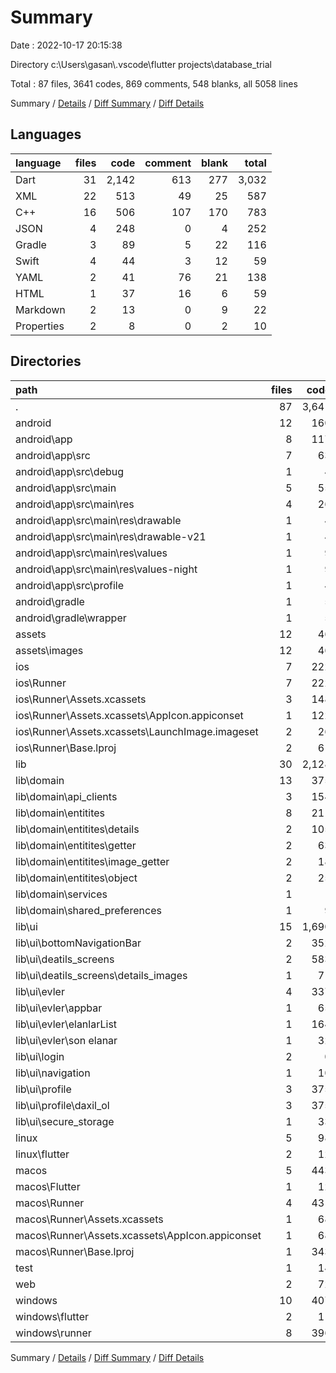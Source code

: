# Summary

Date : 2022-10-17 20:15:38

Directory c:\\Users\\gasan\\.vscode\\flutter projects\\database_trial

Total : 87 files,  3641 codes, 869 comments, 548 blanks, all 5058 lines

Summary / [Details](details.md) / [Diff Summary](diff.md) / [Diff Details](diff-details.md)

## Languages
| language | files | code | comment | blank | total |
| :--- | ---: | ---: | ---: | ---: | ---: |
| Dart | 31 | 2,142 | 613 | 277 | 3,032 |
| XML | 22 | 513 | 49 | 25 | 587 |
| C++ | 16 | 506 | 107 | 170 | 783 |
| JSON | 4 | 248 | 0 | 4 | 252 |
| Gradle | 3 | 89 | 5 | 22 | 116 |
| Swift | 4 | 44 | 3 | 12 | 59 |
| YAML | 2 | 41 | 76 | 21 | 138 |
| HTML | 1 | 37 | 16 | 6 | 59 |
| Markdown | 2 | 13 | 0 | 9 | 22 |
| Properties | 2 | 8 | 0 | 2 | 10 |

## Directories
| path | files | code | comment | blank | total |
| :--- | ---: | ---: | ---: | ---: | ---: |
| . | 87 | 3,641 | 869 | 548 | 5,058 |
| android | 12 | 160 | 52 | 34 | 246 |
| android\\app | 8 | 117 | 52 | 23 | 192 |
| android\\app\\src | 7 | 63 | 47 | 10 | 120 |
| android\\app\\src\\debug | 1 | 4 | 5 | 2 | 11 |
| android\\app\\src\\main | 5 | 55 | 38 | 7 | 100 |
| android\\app\\src\\main\\res | 4 | 26 | 32 | 6 | 64 |
| android\\app\\src\\main\\res\\drawable | 1 | 4 | 7 | 2 | 13 |
| android\\app\\src\\main\\res\\drawable-v21 | 1 | 4 | 7 | 2 | 13 |
| android\\app\\src\\main\\res\\values | 1 | 9 | 9 | 1 | 19 |
| android\\app\\src\\main\\res\\values-night | 1 | 9 | 9 | 1 | 19 |
| android\\app\\src\\profile | 1 | 4 | 4 | 1 | 9 |
| android\\gradle | 1 | 5 | 0 | 1 | 6 |
| android\\gradle\\wrapper | 1 | 5 | 0 | 1 | 6 |
| assets | 12 | 46 | 0 | 12 | 58 |
| assets\\images | 12 | 46 | 0 | 12 | 58 |
| ios | 7 | 222 | 2 | 9 | 233 |
| ios\\Runner | 7 | 222 | 2 | 9 | 233 |
| ios\\Runner\\Assets.xcassets | 3 | 148 | 0 | 4 | 152 |
| ios\\Runner\\Assets.xcassets\\AppIcon.appiconset | 1 | 122 | 0 | 1 | 123 |
| ios\\Runner\\Assets.xcassets\\LaunchImage.imageset | 2 | 26 | 0 | 3 | 29 |
| ios\\Runner\\Base.lproj | 2 | 61 | 2 | 2 | 65 |
| lib | 30 | 2,128 | 603 | 270 | 3,001 |
| lib\\domain | 13 | 375 | 74 | 82 | 531 |
| lib\\domain\\api_clients | 3 | 154 | 9 | 26 | 189 |
| lib\\domain\\entitites | 8 | 211 | 29 | 43 | 283 |
| lib\\domain\\entitites\\details | 2 | 105 | 4 | 10 | 119 |
| lib\\domain\\entitites\\getter | 2 | 63 | 17 | 12 | 92 |
| lib\\domain\\entitites\\image_getter | 2 | 18 | 4 | 10 | 32 |
| lib\\domain\\entitites\\object | 2 | 25 | 4 | 11 | 40 |
| lib\\domain\\services | 1 | 1 | 36 | 10 | 47 |
| lib\\domain\\shared_preferences | 1 | 9 | 0 | 3 | 12 |
| lib\\ui | 15 | 1,690 | 406 | 164 | 2,260 |
| lib\\ui\\bottomNavigationBar | 2 | 352 | 88 | 22 | 462 |
| lib\\ui\\deatils_screens | 2 | 583 | 22 | 28 | 633 |
| lib\\ui\\deatils_screens\\details_images | 1 | 71 | 10 | 4 | 85 |
| lib\\ui\\evler | 4 | 337 | 36 | 28 | 401 |
| lib\\ui\\evler\\appbar | 1 | 65 | 1 | 4 | 70 |
| lib\\ui\\evler\\elanlarList | 1 | 164 | 21 | 10 | 195 |
| lib\\ui\\evler\\son elanar | 1 | 32 | 0 | 3 | 35 |
| lib\\ui\\login | 2 | 0 | 194 | 49 | 243 |
| lib\\ui\\navigation | 1 | 10 | 1 | 3 | 14 |
| lib\\ui\\profile | 3 | 375 | 64 | 24 | 463 |
| lib\\ui\\profile\\daxil_ol | 3 | 375 | 64 | 24 | 463 |
| lib\\ui\\secure_storage | 1 | 33 | 1 | 10 | 44 |
| linux | 5 | 98 | 27 | 38 | 163 |
| linux\\flutter | 2 | 12 | 9 | 11 | 32 |
| macos | 5 | 443 | 3 | 12 | 458 |
| macos\\Flutter | 1 | 12 | 3 | 4 | 19 |
| macos\\Runner | 4 | 431 | 0 | 8 | 439 |
| macos\\Runner\\Assets.xcassets | 1 | 68 | 0 | 1 | 69 |
| macos\\Runner\\Assets.xcassets\\AppIcon.appiconset | 1 | 68 | 0 | 1 | 69 |
| macos\\Runner\\Base.lproj | 1 | 343 | 0 | 1 | 344 |
| test | 1 | 14 | 10 | 7 | 31 |
| web | 2 | 72 | 16 | 7 | 95 |
| windows | 10 | 407 | 80 | 131 | 618 |
| windows\\flutter | 2 | 11 | 9 | 11 | 31 |
| windows\\runner | 8 | 396 | 71 | 120 | 587 |

Summary / [Details](details.md) / [Diff Summary](diff.md) / [Diff Details](diff-details.md)